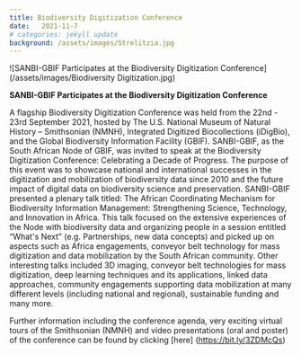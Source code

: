 ```yaml
---
title: Biodiversity Digitization Conference
date:   2021-11-7
# categories: jekyll update
background: /assets/images/Strelitzia.jpg
---
```


![SANBI-GBIF Participates at the Biodiversity Digitization Conference](/assets/images/Biodiversity Digitization.jpg)

**SANBI-GBIF Participates at the Biodiversity Digitization Conference**

A flagship Biodiversity Digitization Conference was held from the 22nd - 23rd September 2021, hosted by The U.S. National Museum of Natural History – Smithsonian (NMNH), Integrated Digitized Biocollections (iDigBio), and the Global Biodiversity Information Facility (GBIF).   SANBI-GBIF, as the South African Node of GBIF, was invited to speak at the Biodiversity Digitization Conference: Celebrating a Decade of Progress. The purpose of this event was to showcase national and international successes in the digitization and mobilization of biodiversity data since 2010 and the future impact of digital data on biodiversity science and preservation. SANBI-GBIF presented a plenary talk titled: The African Coordinating Mechanism for Biodiversity Information Management: Strengthening Science, Technology, and Innovation in Africa.  This talk focused on the extensive experiences of the Node with biodiversity data and organizing people in a session entitled “What's Next” (e.g. Partnerships, new data concepts) and picked up on aspects such as Africa engagements, conveyor belt technology for mass digitization and data mobilization by the South African community.  Other interesting talks included 3D imaging, conveyor belt technologies for mass digitization, deep learning techniques and its applications, linked data approaches, community engagements supporting data mobilization at many different levels (including national and regional), sustainable funding and many more.  


Further information including the conference agenda, very exciting virtual tours of the Smithsonian (NMNH) and video presentations (oral and poster) of the conference can be found by clicking [here] (https://bit.ly/3ZDMcQs)
